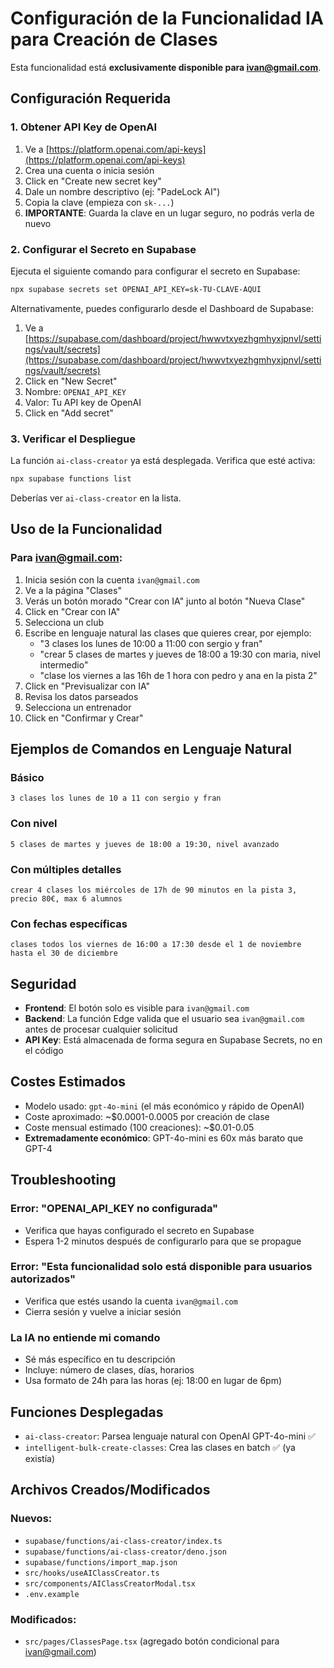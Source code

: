 # Configuración de la Funcionalidad IA para Creación de Clases

Esta funcionalidad está **exclusivamente disponible para ivan@gmail.com**.

## Configuración Requerida

### 1. Obtener API Key de OpenAI

1. Ve a [https://platform.openai.com/api-keys](https://platform.openai.com/api-keys)
2. Crea una cuenta o inicia sesión
3. Click en "Create new secret key"
4. Dale un nombre descriptivo (ej: "PadeLock AI")
5. Copia la clave (empieza con `sk-...`)
6. **IMPORTANTE**: Guarda la clave en un lugar seguro, no podrás verla de nuevo

### 2. Configurar el Secreto en Supabase

Ejecuta el siguiente comando para configurar el secreto en Supabase:

```bash
npx supabase secrets set OPENAI_API_KEY=sk-TU-CLAVE-AQUI
```

Alternativamente, puedes configurarlo desde el Dashboard de Supabase:

1. Ve a [https://supabase.com/dashboard/project/hwwvtxyezhgmhyxjpnvl/settings/vault/secrets](https://supabase.com/dashboard/project/hwwvtxyezhgmhyxjpnvl/settings/vault/secrets)
2. Click en "New Secret"
3. Nombre: `OPENAI_API_KEY`
4. Valor: Tu API key de OpenAI
5. Click en "Add secret"

### 3. Verificar el Despliegue

La función `ai-class-creator` ya está desplegada. Verifica que esté activa:

```bash
npx supabase functions list
```

Deberías ver `ai-class-creator` en la lista.

## Uso de la Funcionalidad

### Para ivan@gmail.com:

1. Inicia sesión con la cuenta `ivan@gmail.com`
2. Ve a la página "Clases"
3. Verás un botón morado "Crear con IA" junto al botón "Nueva Clase"
4. Click en "Crear con IA"
5. Selecciona un club
6. Escribe en lenguaje natural las clases que quieres crear, por ejemplo:
   - "3 clases los lunes de 10:00 a 11:00 con sergio y fran"
   - "crear 5 clases de martes y jueves de 18:00 a 19:30 con maria, nivel intermedio"
   - "clase los viernes a las 16h de 1 hora con pedro y ana en la pista 2"
7. Click en "Previsualizar con IA"
8. Revisa los datos parseados
9. Selecciona un entrenador
10. Click en "Confirmar y Crear"

## Ejemplos de Comandos en Lenguaje Natural

### Básico
```
3 clases los lunes de 10 a 11 con sergio y fran
```

### Con nivel
```
5 clases de martes y jueves de 18:00 a 19:30, nivel avanzado
```

### Con múltiples detalles
```
crear 4 clases los miércoles de 17h de 90 minutos en la pista 3, precio 80€, max 6 alumnos
```

### Con fechas específicas
```
clases todos los viernes de 16:00 a 17:30 desde el 1 de noviembre hasta el 30 de diciembre
```

## Seguridad

- **Frontend**: El botón solo es visible para `ivan@gmail.com`
- **Backend**: La función Edge valida que el usuario sea `ivan@gmail.com` antes de procesar cualquier solicitud
- **API Key**: Está almacenada de forma segura en Supabase Secrets, no en el código

## Costes Estimados

- Modelo usado: `gpt-4o-mini` (el más económico y rápido de OpenAI)
- Coste aproximado: ~$0.0001-0.0005 por creación de clase
- Coste mensual estimado (100 creaciones): ~$0.01-0.05
- **Extremadamente económico**: GPT-4o-mini es 60x más barato que GPT-4

## Troubleshooting

### Error: "OPENAI_API_KEY no configurada"
- Verifica que hayas configurado el secreto en Supabase
- Espera 1-2 minutos después de configurarlo para que se propague

### Error: "Esta funcionalidad solo está disponible para usuarios autorizados"
- Verifica que estés usando la cuenta `ivan@gmail.com`
- Cierra sesión y vuelve a iniciar sesión

### La IA no entiende mi comando
- Sé más específico en tu descripción
- Incluye: número de clases, días, horarios
- Usa formato de 24h para las horas (ej: 18:00 en lugar de 6pm)

## Funciones Desplegadas

- `ai-class-creator`: Parsea lenguaje natural con OpenAI GPT-4o-mini ✅
- `intelligent-bulk-create-classes`: Crea las clases en batch ✅ (ya existía)

## Archivos Creados/Modificados

### Nuevos:
- `supabase/functions/ai-class-creator/index.ts`
- `supabase/functions/ai-class-creator/deno.json`
- `supabase/functions/import_map.json`
- `src/hooks/useAIClassCreator.ts`
- `src/components/AIClassCreatorModal.tsx`
- `.env.example`

### Modificados:
- `src/pages/ClassesPage.tsx` (agregado botón condicional para ivan@gmail.com)
